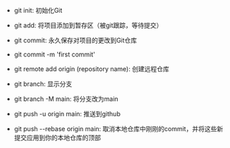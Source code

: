* git init:   初始化Git
* git add:    将项目添加到暂存区（被git跟踪，等待提交）
* git commit: 永久保存对项目的更改到Git仓库
* git commit -m 'first commit'

* git remote add origin (repository name): 创建远程仓库
* git branch: 显示分支
* git branch -M main: 将分支改为main
* git push -u origin main: 推送到github
* git push --rebase origin main: 取消本地仓库中刚刚的commit，并将这些新提交应用到你的本地仓库的顶部

